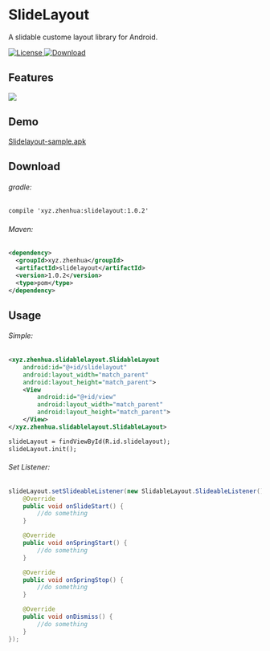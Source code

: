 # SlideLayout
A slidable custome layout library for Android.

[![License](https://camo.githubusercontent.com/e5f0d52475ce71aa1caf8ff4aa3e036dd5b9f811/68747470733a2f2f696d672e736869656c64732e696f2f62616467652f6c6963656e73652d417061636865253230322d677265656e2e737667)](https://www.apache.org/licenses/LICENSE-2.0)[ ![Download](https://api.bintray.com/packages/zacharywang/maven/slidelayout/images/download.svg?version=1.0.2)](https://bintray.com/zacharywang/maven/slidelayout/1.0.2/link)

## Features

![](http://o8adsxziw.bkt.clouddn.com/slidelayout.gif)

## Demo

[Slidelayout-sample.apk](https://github.com/2acharyW/Resource/raw/master/apk/slidelayout-simple.apk)

## Download

###### gradle:

```xml
compile 'xyz.zhenhua:slidelayout:1.0.2'
```

###### Maven:

```xml
<dependency>
  <groupId>xyz.zhenhua</groupId>
  <artifactId>slidelayout</artifactId>
  <version>1.0.2</version>
  <type>pom</type>
</dependency>
```

## Usage

###### Simple:

```xml
<xyz.zhenhua.slidablelayout.SlidableLayout
    android:id="@+id/slidelayout"
    android:layout_width="match_parent"
    android:layout_height="match_parent">
    <View
    	android:id="@+id/view"
        android:layout_width="match_parent"
        android:layout_height="match_parent">
    </View>
</xyz.zhenhua.slidablelayout.SlidableLayout>

slideLayout = findViewById(R.id.slidelayout);
slideLayout.init();
```

###### Set Listener:

```java
slideLayout.setSlideableListener(new SlidableLayout.SlideableListener() {
    @Override
    public void onSlideStart() {
		//do something
    }

    @Override
    public void onSpringStart() {
		//do something
    }

    @Override
    public void onSpringStop() {
		//do something
    }

    @Override
    public void onDismiss() {
		//do something
    }
});
```

